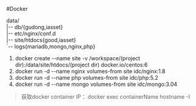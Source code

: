 #Docker

data/  
 |-- db/{gudong,iasset}  
 |-- etc/nginx/conf.d  
 |-- site/htdocs{good,iasset}  
 `-- logs{mariadb,mongo,nginx,php}  

1. docker create --name site -v /workspace/(project dir):/data/site/htdocs/(project dir) docker.io/centos:6  
2. docker run -d --name nginx volumes-from site idc/nginx:1.8  
3. docker run -d --name php volumes-from site idc/php:5.2  
4. docker run -d --name mongo volumes-from site idc/mongo:3.04  

> 获取docker container IP： docker exec containerName hostname -I